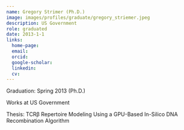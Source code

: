 ```yaml
---
name: Gregory Strimer (Ph.D.)
image: images/profiles/graduate/gregory_striemer.jpeg
description: US Government
role: graduated
date: 2013-1-1
links:
  home-page: 
  email: 
  orcid: 
  google-scholar: 
  linkedin: 
  cv: 
---
```


Graduation: Spring 2013 (Ph.D.)

Works at US Government

Thesis: TCRβ Repertoire Modeling Using a GPU-Based In-Silico DNA Recombination Algorithm